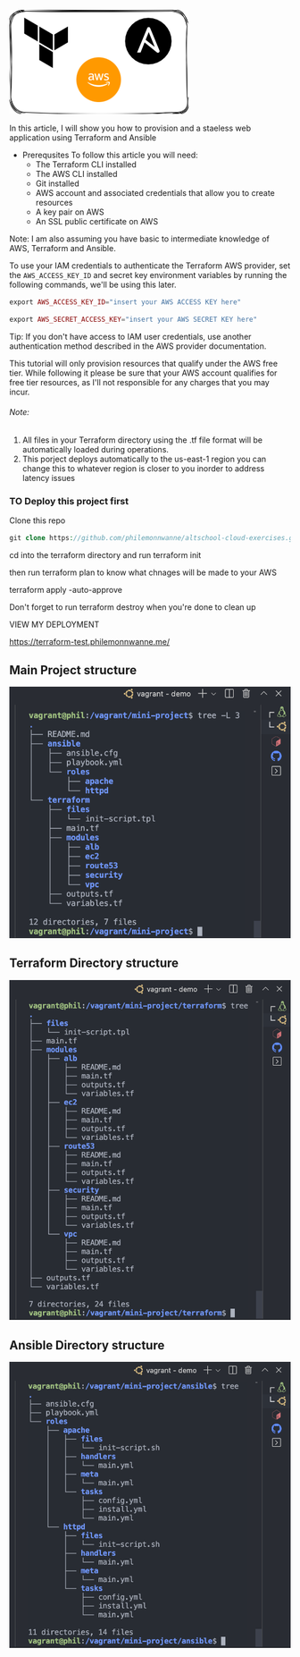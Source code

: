 ![integration](./images/Ansible_and_Terraform_Integration.png)

In this article, I will show you how to provision and a staeless web application using Terraform and Ansible

* Prerequsites
To follow this article you will need:
  * The Terraform CLI installed
  * The AWS CLI installed
  * Git installed
  * AWS account and associated credentials that allow you to create resources
  * A key pair on AWS
  * An SSL public certificate on AWS

 Note: I am also assuming you have basic to intermediate knowledge of AWS, Terraform and Ansible.

To use your IAM credentials to authenticate the Terraform AWS provider, set the `AWS_ACCESS_KEY_ID` and secret key environment variables by running the following commands, we'll be using this later.

```php
export AWS_ACCESS_KEY_ID="insert your AWS ACCESS KEY here"
```

```php
export AWS_SECRET_ACCESS_KEY="insert your AWS SECRET KEY here"
```

Tip: <span> If you don't have access to IAM user credentials, use another authentication method described in the AWS provider documentation.</span>

This tutorial will only provision resources that qualify under the <bold>AWS free tier<bold>. While following it please be sure that your AWS account qualifies for free tier resources, as I'll not responsible for any charges that you may incur.

###### Note: 
1. All files in your Terraform directory using the .tf file format will be automatically loaded during operations.
2. This porject deploys automatically to the us-east-1 region you can change this to whatever region is closer to you inorder to address latency issues

### TO Deploy this project first 

Clone this repo

```php
git clone https://github.com/philemonnwanne/altschool-cloud-exercises.git
```

cd into the terraform directory and run terraform init

then run terraform plan to know what chnages will be made to your AWS

terraform apply -auto-approve

Don't forget to run terraform destroy when you're done to clean up


VIEW MY DEPLOYMENT

https://terraform-test.philemonnwanne.me/


## Main Project structure

![project structure](./images/mini_project_dir_structure.png)

## Terraform Directory structure

![project structure](./images/terraform_dir_structure.png)

## Ansible Directory structure

![project structure](./images/ansible_dir_structure.png)